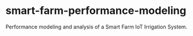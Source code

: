 # smart-farm-performance-modeling
Performance modeling and analysis of a Smart Farm IoT Irrigation System.
